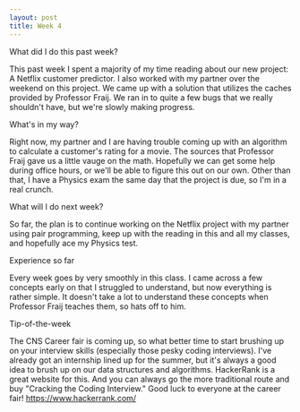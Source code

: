 ```yaml
---
layout: post
title: Week 4
---
```


What did I do this past week?

This past week I spent a majority of my time reading about our new project: A Netflix customer predictor. I also worked with my partner over the weekend on this project. We came up with a solution that utilizes the caches provided by Professor Fraij. We ran in to quite a few bugs that we really shouldn't have, but we're slowly making progress.

What's in my way?

Right now, my partner and I are having trouble coming up with an algorithm to calculate a customer's rating for a movie. The sources that Professor Fraij gave us a little vauge on the math. Hopefully we can get some help during office hours, or we'll be able to figure this out on our own. Other than that, I have a Physics exam the same day that the project is due, so I'm in a real crunch.

What will I do next week?

So far, the plan is to continue working on the Netflix project with my partner using pair programming, keep up with the reading in this and all my classes, and hopefully ace my Physics test.

Experience so far

Every week goes by very smoothly in this class. I came across a few concepts early on that I struggled to understand, but now everything is rather simple. It doesn't take a lot to understand these concepts when Professor Fraij teaches them, so hats off to him.

Tip-of-the-week

The CNS Career fair is coming up, so what better time to start brushing up on your interview skills (especially those pesky coding interviews). I've already got an internship lined up for the summer, but it's always a good idea to brush up on our data structures and algorithms. HackerRank is a great website for this. And you can always go the more traditional route and buy "Cracking the Coding Interview." Good luck to everyone at the career fair!
https://www.hackerrank.com/
